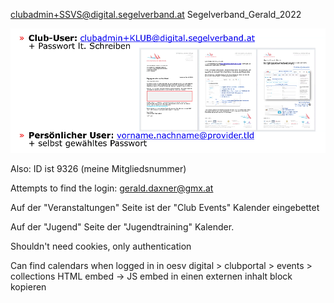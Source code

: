 clubadmin+SSVS@digital.segelverband.at
Segelverband_Gerald_2022

![](_attachments/Pasted%20image%2020250204165243.png)

Also: ID ist 9326 (meine Mitgliedsnummer)

Attempts to find the login:
gerald.daxner@gmx.at

Auf der "Veranstaltungen" Seite ist der "Club Events" Kalender eingebettet

Auf der "Jugend" Seite der "Jugendtraining" Kalender.

Shouldn't need cookies, only authentication

Can find calendars when logged in in oesv digital > clubportal > events > collections
HTML embed -> JS embed in einen externen inhalt block kopieren